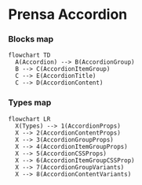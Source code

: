 # Prensa Accordion

### Blocks map

```mermaid
flowchart TD
  A(Accordion) --> B(AccordionGroup)
  B --> C(AccordionItemGroup)
  C --> E(AccordionTitle)
  C --> D(AccordionContent)
```

### Types map

```mermaid
flowchart LR
  X(Types) --> 1(AccordionProps)
  X --> 2(AccordionContentProps)
  X --> 3(AccordionGroupProps)
  X --> 4(AccordionItemGroupProps)
  X --> 5(AccordionCSSProps)
  X --> 6(AccordionItemGroupCSSProp)
  X --> 7(AccordionGroupVariants)
  X --> 8(AccordionContentVariants)
```